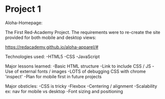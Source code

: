# Project 1

Aloha-Homepage:

The First Red-Academy Project. The requirements were to re-create the site provided for both mobile and desktop views:

https://redacademy.github.io/aloha-apparel/#

Technologies used:
-HTML5
-CSS
-JavaScript

Major lessons learned:
-Basic HTML structure
-Link to include CSS / JS
-Use of external fonts / images
-LOTS of debugging CSS with chrome 'inspect'
-Plan for mobile first in future projects

Major obsticles:
-CSS is tricky
-Flexbox
-Centering / alignment
-Scalability ex: nav for mobile vs desktop
-Font sizing and positioning
